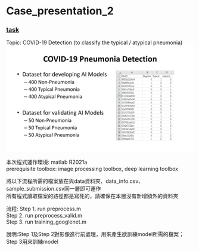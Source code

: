# Case_presentation_2

### [task](https://www.kaggle.com/c/digital-medicine-2021-case-presentation-2/leaderboard)  
Topic: COVID-19 Detection (to classify the typical / atypical pneumonia)  
![task](https://github.com/sanwich27/Case_presentation_2/blob/main/task.jpg)  

本次程式運作環境: matlab R2021a  
prerequisite toolbox: image processing toolbox, deep learning toolbox  

將以下流程所需的檔案放在與data資料夾、data_info.csv、sample_submission.csv同一層即可運作  
所有程式讀取檔案的路徑都是寫死的，請確保在本層沒有新增額外的資料夾  

流程:
Step 1. run preprocess.m  
Step 2. run preprocess_valid.m  
Step 3. run training_googlenet.m   
  
說明:Step 1及Step 2對影像進行前處理，用來產生欲訓練model所需的檔案；Step 3用來訓練model
